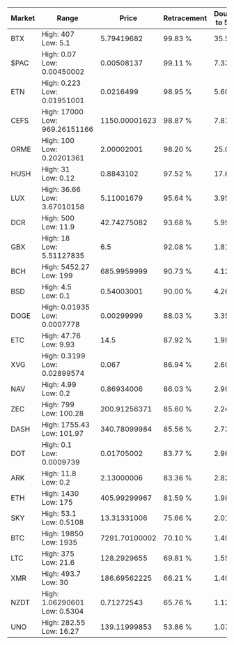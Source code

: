 | Market | Range | Price| Retracement | Doubles to 50% |
| --- | --- | --- | --- | --- |
| BTX | High: 407<br />Low: 5.1 | 5.79419682 | 99.83 % | 35.56 |
| $PAC | High: 0.07<br />Low: 0.00450002 | 0.00508137 | 99.11 % | 7.33 |
| ETN | High: 0.223<br />Low: 0.01951001 | 0.0216499 | 98.95 % | 5.60 |
| CEFS | High: 17000<br />Low: 969.26151166 | 1150.00001623 | 98.87 % | 7.81 |
| ORME | High: 100<br />Low: 0.20201361 | 2.00002001 | 98.20 % | 25.05 |
| HUSH | High: 31<br />Low: 0.12 | 0.8843102 | 97.52 % | 17.60 |
| LUX | High: 36.66<br />Low: 3.67010158 | 5.11001679 | 95.64 % | 3.95 |
| DCR | High: 500<br />Low: 11.9 | 42.74275082 | 93.68 % | 5.99 |
| GBX | High: 18<br />Low: 5.51127835 | 6.5 | 92.08 % | 1.81 |
| BCH | High: 5452.27<br />Low: 199 | 685.9959999 | 90.73 % | 4.12 |
| BSD | High: 4.5<br />Low: 0.1 | 0.54003001 | 90.00 % | 4.26 |
| DOGE | High: 0.01935<br />Low: 0.0007778 | 0.00299999 | 88.03 % | 3.35 |
| ETC | High: 47.76<br />Low: 9.93 | 14.5 | 87.92 % | 1.99 |
| XVG | High: 0.3199<br />Low: 0.02899574 | 0.067 | 86.94 % | 2.60 |
| NAV | High: 4.99<br />Low: 0.2 | 0.86934006 | 86.03 % | 2.99 |
| ZEC | High: 799<br />Low: 100.28 | 200.91256371 | 85.60 % | 2.24 |
| DASH | High: 1755.43<br />Low: 101.97 | 340.78099984 | 85.56 % | 2.73 |
| DOT | High: 0.1<br />Low: 0.0009739 | 0.01705002 | 83.77 % | 2.96 |
| ARK | High: 11.8<br />Low: 0.2 | 2.13000006 | 83.36 % | 2.82 |
| ETH | High: 1430<br />Low: 175 | 405.99299967 | 81.59 % | 1.98 |
| SKY | High: 53.1<br />Low: 0.5108 | 13.31331006 | 75.66 % | 2.01 |
| BTC | High: 19850<br />Low: 1935 | 7291.70100002 | 70.10 % | 1.49 |
| LTC | High: 375<br />Low: 21.6 | 128.2929655 | 69.81 % | 1.55 |
| XMR | High: 493.7<br />Low: 30 | 186.69562225 | 66.21 % | 1.40 |
| NZDT | High: 1.06290601<br />Low: 0.5304 | 0.71272543 | 65.76 % | 1.12 |
| UNO | High: 282.55<br />Low: 16.27 | 139.11999853 | 53.86 % | 1.07 |
